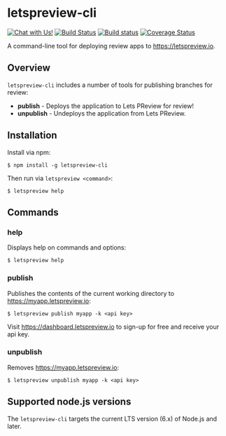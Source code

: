 # letspreview-cli

[![Chat with Us!](https://badges.gitter.im/letspreview/letspreview-cli.svg)](https://gitter.im/letspreview/letspreview-cli?utm_source=badge&utm_medium=badge&utm_campaign=pr-badge)
[![Build Status](https://travis-ci.org/letspreview/letspreview-cli.svg?branch=master)](https://travis-ci.org/letspreview/letspreview-cli)
[![Build status](https://ci.appveyor.com/api/projects/status/lquts0pseoe7ti5w/branch/master?svg=true)](https://ci.appveyor.com/project/nick-woodward/letspreview-cli/branch/master)
[![Coverage Status](https://coveralls.io/repos/github/letspreview/letspreview-cli/badge.svg?branch=master)](https://coveralls.io/github/letspreview/letspreview-cli?branch=master)

A command-line tool for deploying review apps to https://letspreview.io.

## Overview

`letspreview-cli` includes a number of tools for publishing branches for review:

  * __publish__ - Deploys the application to Lets PReview for review!
  * __unpublish__	- Undeploys the application from Lets PReview.

## Installation

Install via npm:

    $ npm install -g letspreview-cli

Then run via `letspreview <command>`:

    $ letspreview help

## Commands

### help

Displays help on commands and options:

    $ letspreview help

### publish

Publishes the contents of the current working directory to https://myapp.letspreview.io:

    $ letspreview publish myapp -k <api key>

Visit https://dashboard.letspreview.io to sign-up for free and receive your api key.

### unpublish

Removes https://myapp.letspreview.io:

    $ letspreview unpublish myapp -k <api key>

## Supported node.js versions

The `letspreview-cli` targets the current LTS version (6.x) of Node.js and later.
